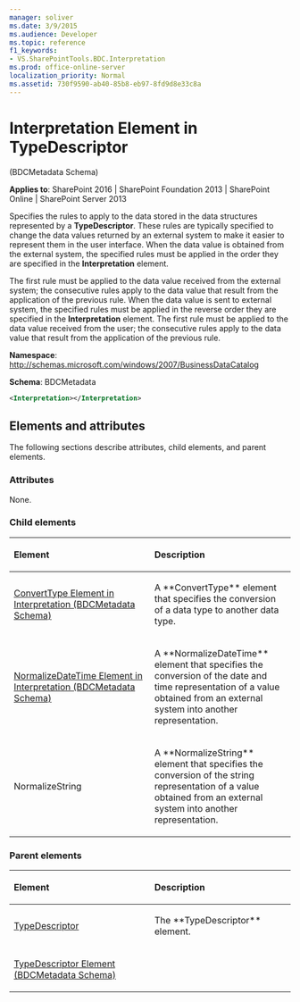 ```yaml
---
manager: soliver
ms.date: 3/9/2015
ms.audience: Developer
ms.topic: reference
f1_keywords:
- VS.SharePointTools.BDC.Interpretation
ms.prod: office-online-server
localization_priority: Normal
ms.assetid: 730f9590-ab40-85b8-eb97-8fd9d8e33c8a
---
```


# Interpretation Element in TypeDescriptor 

(BDCMetadata Schema)

**Applies to**: SharePoint 2016 | SharePoint Foundation 2013 | SharePoint Online | SharePoint Server 2013

Specifies the rules to apply to the data stored in the data structures represented by a **TypeDescriptor**. These rules are typically specified to change the data values returned by an external system to make it easier to represent them in the user interface. When the data value is obtained from the external system, the specified rules must be applied in the order they are specified in the **Interpretation** element. 

The first rule must be applied to the data value received from the external system; the consecutive rules apply to the data value that result from the application of the previous rule. When the data value is sent to external system, the specified rules must be applied in the reverse order they are specified in the **Interpretation** element. The first rule must be applied to the data value received from the user; the consecutive rules apply to the data value that result from the application of the previous rule.

**Namespace**: http://schemas.microsoft.com/windows/2007/BusinessDataCatalog

**Schema**: BDCMetadata

```XML
<Interpretation></Interpretation>
```

## Elements and attributes

The following sections describe attributes, child elements, and parent elements.

### Attributes

None.

### Child elements

<table>
<colgroup>
<col width="50%" />
<col width="50%" />
</colgroup>
<thead>
<tr class="header">
<th align="left"><p>Element</p></th>
<th align="left"><p>Description</p></th>
</tr>
</thead>
<tbody>
<tr class="odd">
<td align="left"><p><span sdata="link"><a href="converttype-element-in-interpretation-bdcmetadata-schema.md">ConvertType Element in Interpretation (BDCMetadata Schema)</a></span></p></td>
<td align="left"><p>A **ConvertType** element that specifies the conversion of a data type to another data type.</p></td>
</tr>
<tr class="even">
<td align="left"><p><span sdata="link"><a href="normalizedatetime-element-in-interpretation-bdcmetadata-schema.md">NormalizeDateTime Element in Interpretation (BDCMetadata Schema)</a></span></p></td>
<td align="left"><p>A **NormalizeDateTime** element that specifies the conversion of the date and time representation of a value obtained from an external system into another representation.</p></td>
</tr>
<tr class="odd">
<td align="left"><p>NormalizeString</p></td>
<td align="left"><p>A **NormalizeString** element that specifies the conversion of the string representation of a value obtained from an external system into another representation.</p></td>
</tr>
</tbody>
</table>

### Parent elements

<table>
<colgroup>
<col width="50%" />
<col width="50%" />
</colgroup>
<thead>
<tr class="header">
<th align="left"><p>Element</p></th>
<th align="left"><p>Description</p></th>
</tr>
</thead>
<tbody>
<tr class="odd">
<td align="left"><p><a href="http://msdn.microsoft.com/library/30e38d7f-af18-20ec-45ab-0bece071ce67.aspx">TypeDescriptor</a></p></td>
<td align="left"><p>The **TypeDescriptor** element.</p></td>
</tr>
<tr class="even">
<td align="left"><p><span sdata="link"><a href="typedescriptor-element-bdcmetadata-schema.md">TypeDescriptor Element (BDCMetadata Schema)</a></span></p></td>
<td align="left"></td>
</tr>
</tbody>
</table>








